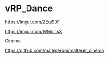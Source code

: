 # vRP_Dance

https://imgur.com/ZEqi9DF

https://imgur.com/WMcInsS

Cinema 

https://github.com/malteserboi/malteser_cinema
